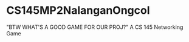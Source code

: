 CS145MP2NalanganOngcol
======================

"BTW WHAT'S A GOOD GAME FOR OUR PROJ?"
A CS 145 Networking Game
